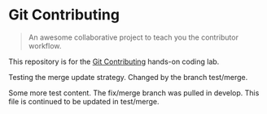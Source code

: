 # Git Contributing

> An awesome collaborative project to teach you the contributor workflow.

This repository is for the [Git Contributing](https://knowthecode.io/labs/git-contributing) hands-on coding lab.

Testing the merge update strategy. Changed by the branch test/merge.

Some more test content. The fix/merge branch was pulled in develop. 
This file is continued to be updated in test/merge.
